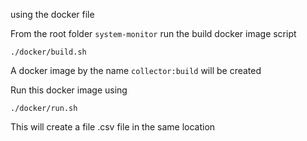 using the docker file 

From the root folder 
```system-monitor``` run the build docker image script

```
./docker/build.sh
```

A docker image by the name `collector:build` will be created 

Run this docker image using 

```
./docker/run.sh
```

This will create a file .csv file in the same location